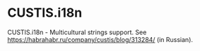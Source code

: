 # CUSTIS.i18n
CUSTIS.i18n - Multicultural strings support. See https://habrahabr.ru/company/custis/blog/313284/ (in Russian).
